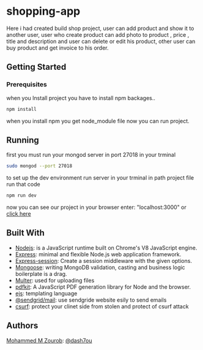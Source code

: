 # shopping-app

Here i had created build shop project, user can add product and show it to another user, user who create product can add photo to product , price , title and description 
and user can delete or edit his product, other user can buy product and get invoice to his order.


## Getting Started

### Prerequisites
when you Install project you have to install npm backages..

```bash
npm install
```

when you install npm you get node_module file now you can run project.


## Running

first you must run your mongod server in port 27018 in your trminal
```bash
sudo mongod --port 27018
```

to set up the dev environment run server in your trminal in path project file run that code
```bash
npm run dev
```

now you can see our project in your browser enter: "localhost:3000" or [click here](http://localhost:3000/)

## Built With

* [Nodejs](https://nodejs.org/en/): is a JavaScript runtime built on Chrome's V8 JavaScript engine.
* [Express](https://expressjs.com/): minimal and flexible Node.js web application framework.
* [Express-session](https://www.npmjs.com/package/express-session): Create a session middleware with the given options.
* [Mongoose](https://mongoosejs.com/):  writing MongoDB validation, casting and business logic boilerplate is a drag.
* [Multer](https://www.npmjs.com/package/multer): used for uploading files
* [pdfkit](https://pdfkit.org/): A JavaScript PDF generation library for Node and the browser.
* [ejs](https://ejs.co/): templating language
* [@sendgrid/mail](https://sendgrid.com): use sendgride website esily to send emails
* [csurf](https://www.npmjs.com/package/csurf): protect your clinet side from stolen and  protect of csurf attack


## Authors
[Mohammed M Zourob](https://github.com/dash7ou): [@dash7ou](https://github.com/dash7ou)

